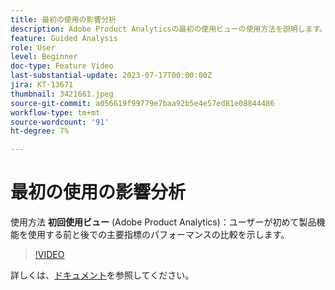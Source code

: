 ```yaml
---
title: 最初の使用の影響分析
description: Adobe Product Analyticsの最初の使用ビューの使用方法を説明します。このビューでは、ユーザーが初めて製品機能を使用する前と後で、主要指標がどのように実行されたかを比較して示しています。
feature: Guided Analysis
role: User
level: Beginner
doc-type: Feature Video
last-substantial-update: 2023-07-17T00:00:00Z
jira: KT-13671
thumbnail: 3421661.jpeg
source-git-commit: a056619f99779e7baa92b5e4e57ed81e08844486
workflow-type: tm+mt
source-wordcount: '91'
ht-degree: 7%

---
```



# 最初の使用の影響分析

使用方法 **初回使用ビュー** (Adobe Product Analytics)：ユーザーが初めて製品機能を使用する前と後での主要指標のパフォーマンスの比較を示します。

>[!VIDEO](https://video.tv.adobe.com/v/3421661/?learn=on)

詳しくは、[ドキュメント](https://experienceleague.adobe.com/docs/analytics-platform/using/guided-analysis/impact/first-use.html)を参照してください。
